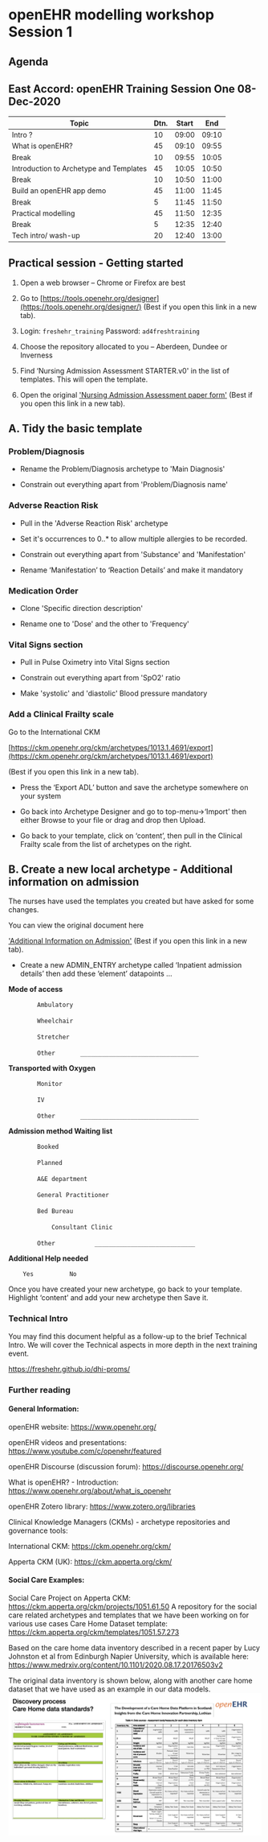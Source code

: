 # openEHR modelling workshop Session 1

## Agenda

## East Accord: openEHR Training Session One 08-Dec-2020

| Topic                                    | Dtn. | Start | End   |
| ---------------------------------------- | ---- | ----- | ----- |
| Intro			 ?                         | 10   | 09:00 | 09:10 |
| What is openEHR?                         | 45   | 09:10 | 09:55 |
| Break                                    | 10   | 09:55 | 10:05 |
| Introduction  to Archetype and Templates | 45   | 10:05 | 10:50 |
| Break                                    | 10   | 10:50 | 11:00 |
| Build an  openEHR app demo               | 45   | 11:00 | 11:45 |
| Break                                    | 5    | 11:45 | 11:50 |
| Practical  modelling                     | 45   | 11:50 | 12:35 |
| Break                                    | 5    | 12:35 | 12:40 |
| Tech  intro/ wash-up                     | 20   | 12:40 | 13:00 |


## Practical session - Getting started

1. Open a web browser – Chrome or Firefox are best

2. Go to [https://tools.openehr.org/designer](https://tools.openehr.org/designer/) 
(Best if you open this link in a new tab).


3. Login: 		`freshehr_training`	
   Password: 	`ad4freshtraining`

4. Choose the repository allocated to you – Aberdeen, Dundee or Inverness

5. Find ‘Nursing Admission Assessment STARTER.v0' in the list of templates. This will open the template.

6. Open the original ['Nursing Admission Assessment paper form'](Nursing%20Admission%20Assessment.pdf) (Best if you open this link in a new tab). 


## A. Tidy the basic template

### Problem/Diagnosis	

 - Rename the Problem/Diagnosis archetype to 'Main Diagnosis'

- Constrain out everything apart from 'Problem/Diagnosis name'

### Adverse Reaction Risk

- Pull in the 'Adverse Reaction Risk' archetype

- Set it's occurrences to 0..* to allow multiple allergies to be recorded.
  
- Constrain out everything apart from 'Substance' and 'Manifestation'

- Rename ‘Manifestation’ to ‘Reaction Details’ and make it mandatory

### Medication Order

- Clone 'Specific direction description'

- Rename one to 'Dose' and the other to 'Frequency'

### Vital Signs section

 - Pull in Pulse Oximetry into Vital Signs section

- Constrain out everything apart from 'SpO2' ratio

- Make 'systolic' and 'diastolic' Blood pressure mandatory


### Add a Clinical Frailty scale

Go to the International CKM 

[https://ckm.openehr.org/ckm/archetypes/1013.1.4691/export](https://ckm.openehr.org/ckm/archetypes/1013.1.4691/export)

 (Best if you open this link in a new tab).

- Press the ‘Export ADL’ button and save the archetype somewhere on your system

- Go back into Archetype Designer and go to top-menu->‘Import’ then either Browse to your file or drag and drop then Upload.

- Go back to your template, click on ‘content’, then pull in the Clinical Frailty scale from the list of archetypes on the right.

## B. Create a new local archetype - Additional information on admission

The nurses have used the templates you created but have asked for some changes.

You can view the original document here  

['Additional Information on Admission'](Additional%20information%20on%20admission.pdf) (Best if you open this link in a new tab).


- Create a new ADMIN_ENTRY archetype called ‘Inpatient admission details’ then add these ‘element’ datapoints ...

**Mode of access**	

			Ambulatory  	

			Wheelchair	

			Stretcher	

			Other		_________________________________

**Transported with	Oxygen**	

			Monitor	

			IV		

			Other		_________________________________

**Admission method	Waiting list**		

			Booked		

			Planned		

			A&E department	

			General Practitioner	

			Bed Bureau	

				Consultant Clinic	

			Other			____________________________		

**Additional Help needed**	

		Yes  	     No  

Once you have created your new archetype, go back to your template. Highlight ‘content’ and add your new archetype then Save it.

### Technical Intro

You may find this document helpful as a follow-up to the brief Technical Intro.
We will cover the Technical aspects in more depth in the next training event.

https://freshehr.github.io/dhi-proms/

### Further reading

#### General Information:

openEHR website: https://www.openehr.org/

openEHR videos and presentations: https://www.youtube.com/c/openehr/featured

openEHR Discourse (discussion forum): https://discourse.openehr.org/

What is openEHR? - Introduction: https://www.openehr.org/about/what_is_openehr

openEHR Zotero library: https://www.zotero.org/libraries


Clinical Knowledge Managers (CKMs) - archetype repositories and governance tools:

International CKM: https://ckm.openehr.org/ckm/

Apperta CKM (UK): https://ckm.apperta.org/ckm/


#### Social Care Examples:

Social Care Project on Apperta CKM: https://ckm.apperta.org/ckm/projects/1051.61.50
A repository for the social care related archetypes and templates that we have been working on for various use cases
Care Home Dataset template: https://ckm.apperta.org/ckm/templates/1051.57.273

Based on the care home data inventory described in a recent paper by Lucy Johnston et al from Edinburgh Napier University, which is available here: https://www.medrxiv.org/content/10.1101/2020.08.17.20176503v2 

The original data inventory is shown below, along with another care home dataset that we have used as an example in our data models.
![](images/care-home-data-stds.png)
